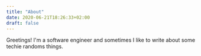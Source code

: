 ```yaml
---
title: "About"
date: 2020-06-21T18:26:33+02:00
draft: false
---
```



Greetings!
I'm a software engineer and sometimes I like to write about some techie randoms things.  